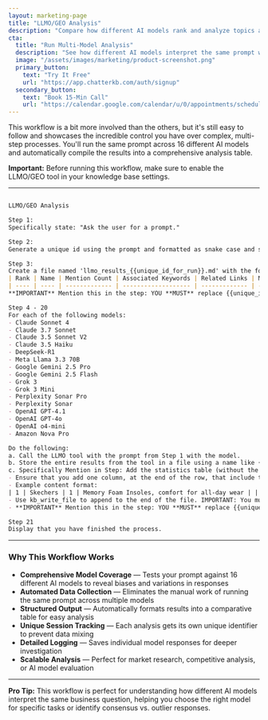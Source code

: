 ```yaml
---
layout: marketing-page
title: "LLMO/GEO Analysis"
description: "Compare how different AI models rank and analyze topics across 16 leading language models simultaneously."
cta:
  title: "Run Multi-Model Analysis"
  description: "See how different AI models interpret the same prompt with ChatterKB's advanced workflow automation."
  image: "/assets/images/marketing/product-screenshot.png"
  primary_button:
    text: "Try It Free"
    url: "https://app.chatterkb.com/auth/signup"
  secondary_button:
    text: "Book 15-Min Call"
    url: "https://calendar.google.com/calendar/u/0/appointments/schedules/AcZssZ0oYQ10osj27ugUfwOrSoV893uJ-kWPhIKNBhII5bTlwc3j6HdkEunH29TciGeOttFjfxqEn92O"
---
```


This workflow is a bit more involved than the others, but it's still easy to follow and showcases the incredible control you have over complex, multi-step processes. You'll run the same prompt across 16 different AI models and automatically compile the results into a comprehensive analysis table.

**Important:** Before running this workflow, make sure to enable the LLMO/GEO tool in your knowledge base settings.

---

```markdown

LLMO/GEO Analysis

Step 1: 
Specifically state: "Ask the user for a prompt."

Step 2:
Generate a unique id using the prompt and formatted as snake case and store it in memory in a key called "unique_id_for_run". 

Step 3:
Create a file named 'llmo_results_{{unique_id_for_run}}.md' with the following table structure:
| Rank | Name | Mention Count | Associated Keywords | Related Links | Model |
| ---- | ---- | ------------- | ------------------- | ------------- | ----- |
**IMPORTANT** Mention this in the step: YOU **MUST** replace {{unique_id_for_run}} with the value found in memory for "unique_id_for_run".

Step 4 - 20
For each of the following models: 
- Claude Sonnet 4
- Claude 3.7 Sonnet
- Claude 3.5 Sonnet V2
- Claude 3.5 Haiku
- DeepSeek-R1
- Meta Llama 3.3 70B
- Google Gemini 2.5 Pro
- Google Gemini 2.5 Flash
- Grok 3
- Grok 3 Mini
- Perplexity Sonar Pro
- Perplexity Sonar
- OpenAI GPT-4.1
- OpenAI GPT-4o
- OpenAI o4-mini
- Amazon Nova Pro

Do the following:
a. Call the LLMO tool with the prompt from Step 1 with the model.
b. Store the entire results from the tool in a file using a name like {{model_name}}_{{unique_id_for_run}}.md'
c. Specifically Mention in Step: Add the statistics table (without the header) from the LLMO results as new rows in the 'llmo_results_{{unique_id_for_run}}.md' table. 
- Ensure that you add one column, at the end of the row, that include the model name. Each row **must** contain values (even if blank) for Rank, Name, Mention Count, Associated Keywords, Related Links (where applicable), and Model (**IMPORTANT** do **not** include headers). 
- Example content format: 
| 1 | Skechers | 1 | Memory Foam Insoles, comfort for all-day wear | | Claude Sonnet 4 |
- Use kb_write_file to append to the end of the file. IMPORTANT: You must use the default model for the steps. The model mentioned here is only for the llmo tool call.
- **IMPORTANT** Mention this in the step: YOU **MUST** replace {{unique_id_for_run}} with the value found in memory for "unique_id_for_run".

Step 21
Display that you have finished the process.

```

---

### Why This Workflow Works

- **Comprehensive Model Coverage** — Tests your prompt against 16 different AI models to reveal biases and variations in responses
- **Automated Data Collection** — Eliminates the manual work of running the same prompt across multiple models
- **Structured Output** — Automatically formats results into a comparative table for easy analysis
- **Unique Session Tracking** — Each analysis gets its own unique identifier to prevent data mixing
- **Detailed Logging** — Saves individual model responses for deeper investigation
- **Scalable Analysis** — Perfect for market research, competitive analysis, or AI model evaluation

---

**Pro Tip:** This workflow is perfect for understanding how different AI models interpret the same business question, helping you choose the right model for specific tasks or identify consensus vs. outlier responses. 